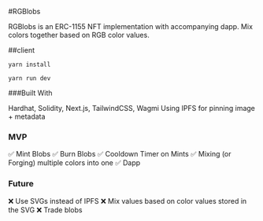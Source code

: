 #RGBlobs

RGBlobs is an ERC-1155 NFT implementation with accompanying dapp. Mix colors together based on RGB color values.

##client

`yarn install`

`yarn run dev`

###Built With

Hardhat, Solidity, Next.js, TailwindCSS, Wagmi
Using IPFS for pinning image + metadata

### MVP

✅ Mint Blobs
✅ Burn Blobs
✅ Cooldown Timer on Mints
✅ Mixing (or Forging) multiple colors into one
✅ Dapp

### Future

❌ Use SVGs instead of IPFS
❌ Mix values based on color values stored in the SVG
❌ Trade blobs
